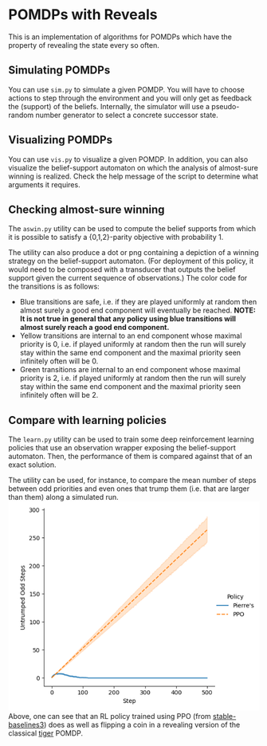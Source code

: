 # POMDPs with Reveals
This is an implementation of algorithms for POMDPs which have the property of
revealing the state every so often.

## Simulating POMDPs
You can use `sim.py` to simulate a given POMDP. You will have to choose
actions to step through the environment and you will only get as feedback the
(support) of the beliefs. Internally, the simulator will use a pseudo-random
number generator to select a concrete successor state.

## Visualizing POMDPs
You can use `vis.py` to visualize a given POMDP. In addition, you can also
visualize the belief-support automaton on which the analysis of almost-sure
winning is realized. Check the help message of the script to determine what
arguments it requires.

## Checking almost-sure winning
The `aswin.py` utility can be used to compute the belief supports from which
it is possible to satisfy a {0,1,2}-parity objective with probability 1.

The utility can also produce a dot or png containing a depiction of a winning
strategy on the belief-support automaton. (For deployment of this policy, it
would need to be composed with a transducer that outputs the belief support
given the current sequence of observations.) The color code for the
transitions is as follows:
* Blue transitions are safe, i.e. if they are played uniformly at random then
  almost surely a good end component will eventually be reached. **NOTE: It is
  not true in general that any policy using blue transitions will almost
  surely reach a good end component.**
* Yellow transitions are internal to an end component whose maximal priority
  is 0, i.e. if played uniformly at random then the run will surely stay
  within the same end component and the maximal priority seen infinitely often
  will be 0.
* Green transitions are internal to an end component whose maximal priority is
  2, i.e. if played uniformly at random then the run will surely stay within
  the same end component and the maximal priority seen infinitely often will
  be 2.

## Compare with learning policies
The `learn.py` utility can be used to train some deep reinforcement learning
policies that use an observation wrapper exposing the belief-support
automaton. Then, the performance of them is compared against that of an exact
solution.

The utility can be used, for instance, to compare the mean number of steps
between odd priorities and even ones that trump them (i.e. that are larger
than them) along a simulated run.
![image](img/ppovspierre.png)
Above, one can see that an RL policy trained using PPO (from
[stable-baselines3](https://stable-baselines3.readthedocs.io/en/master/)) does
as well as flipping a coin in a revealing version of the classical
[tiger](https://www.pomdp.org/examples/) POMDP.
